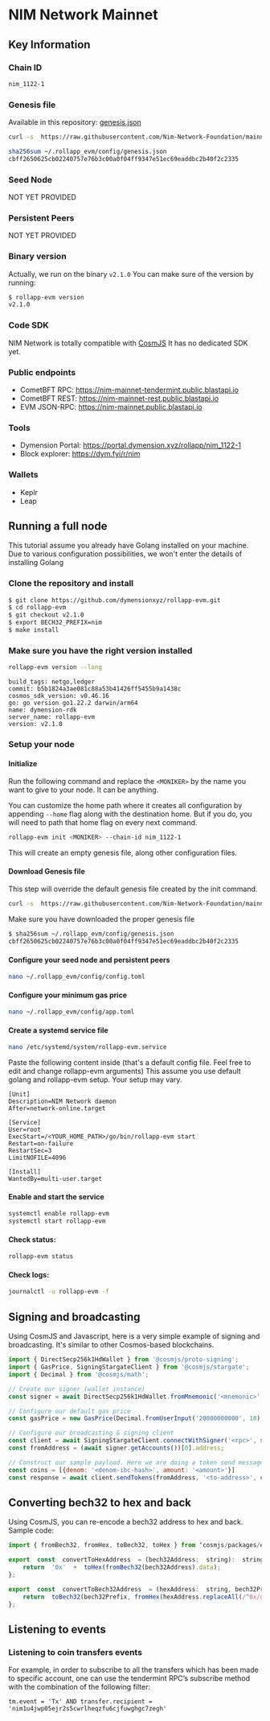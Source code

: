 # NIM Network Mainnet

## Key Information

### Chain ID
```bash
nim_1122-1
```

### Genesis file
Available in this repository: [genesis.json](./genesis.json)
```sh
curl -s  https://raw.githubusercontent.com/Nim-Network-Foundation/mainnet/main/genesis.json > ~/.rollapp_evm/config/genesis.json

sha256sum ~/.rollapp_evm/config/genesis.json
cbff2650625cb02240757e76b3c00a0f04ff9347e51ec69eaddbc2b40f2c2335
```

### Seed Node

NOT YET PROVIDED

### Persistent Peers

NOT YET PROVIDED

### Binary version
Actually, we run on the binary `v2.1.0`
You can make sure of the version by running:

```sh
$ rollapp-evm version
v2.1.0
```

### Code SDK

NIM Network is totally compatible with [CosmJS](https://github.com/cosmos/cosmjs)
It has no dedicated SDK yet.

### Public endpoints
* CometBFT RPC: https://nim-mainnet-tendermint.public.blastapi.io
* CometBFT REST: https://nim-mainnet-rest.public.blastapi.io
* EVM JSON-RPC: https://nim-mainnet.public.blastapi.io

### Tools
* Dymension Portal: https://portal.dymension.xyz/rollapp/nim_1122-1
* Block explorer: https://dym.fyi/r/nim

### Wallets
* Keplr
* Leap

## Running a full node

This tutorial assume you already have Golang installed on your machine. Due to various configuration possibilities, we won't enter the details of installing Golang

### Clone the repository and install
```sh
$ git clone https://github.com/dymensionxyz/rollapp-evm.git
$ cd rollapp-evm
$ git checkout v2.1.0
$ export BECH32_PREFIX=nim
$ make install
```

### Make sure you have the right version installed

```sh
rollapp-evm version --long
```
```
build_tags: netgo,ledger
commit: b5b1824a3ae081c88a53b41426ff5455b9a1438c
cosmos_sdk_version: v0.46.16
go: go version go1.22.2 darwin/arm64
name: dymension-rdk
server_name: rollapp-evm
version: v2.1.0
```

### Setup your node

#### Initialize
Run the following command and replace the `<MONIKER>` by the name you want to give to your node. It can be anything.

You can customize the home path where it creates all configuration by appending `--home` flag along with the destination home. But if you do, you will need to path that home flag on every next command.

```sh
rollapp-evm init <MONIKER> --chain-id nim_1122-1
```

This will create an empty genesis file, along other configuration files.

#### Download Genesis file

This step will override the default genesis file created by the init command.

```sh
curl -s  https://raw.githubusercontent.com/Nim-Network-Foundation/mainnet/main/genesis.json > ~/.rollapp_evm/config/genesis.json
```

Make sure you have downloaded the proper genesis file

```sh
$ sha256sum ~/.rollapp_evm/config/genesis.json
cbff2650625cb02240757e76b3c00a0f04ff9347e51ec69eaddbc2b40f2c2335
```

#### Configure your seed node and persistent peers
```sh
nano ~/.rollapp_evm/config/config.toml
```

#### Configure your minimum gas price
```sh
nano ~/.rollapp_evm/config/app.toml
```

#### Create a systemd service file
```sh
nano /etc/systemd/system/rollapp-evm.service
```

Paste the following content inside (that's a default config file. Feel free to edit and change rollapp-evm arguments)
This assume you use default golang and rollapp-evm setup. Your setup may vary.

```
[Unit]
Description=NIM Network daemon
After=network-online.target

[Service]
User=root
ExecStart=/<YOUR_HOME_PATH>/go/bin/rollapp-evm start
Restart=on-failure
RestartSec=3
LimitNOFILE=4096

[Install]
WantedBy=multi-user.target
```

#### Enable and start the service
```sh
systemctl enable rollapp-evm
systemctl start rollapp-evm
```

#### Check status:

```sh
rollapp-evm status
```

#### Check logs:

```sh
journalctl -u rollapp-evm -f
```

## Signing and broadcasting

Using CosmJS and Javascript, here is a very simple example of signing and broadcasting. 
It's similar to other Cosmos-based blockchains.

```js
import { DirectSecp256k1HdWallet } from '@cosmjs/proto-signing'; 
import { GasPrice, SigningStargateClient } from '@cosmjs/stargate'; 
import { Decimal } from '@cosmjs/math'; 

// Create our signer (wallet instance)
const signer = await DirectSecp256k1HdWallet.fromMnemonic('<mnemonic>', { prefix: 'nim' }); 

// Configure our default gas price
const gasPrice = new GasPrice(Decimal.fromUserInput('20000000000', 18), 'anim',); 

// Configure our broadcasting & signing client
const client = await SigningStargateClient.connectWithSigner('<rpc>', signer, { gasPrice });
const fromAddress = (await signer.getAccounts())[0].address; 

// Construct our sample payload. Here we are doing a token send message
const coins = [{denom: '<denom-ibc-hash>', amount: '<amount>'}] 
const response = await client.sendTokens(fromAddress, '<to-address>', coins, 'auto');
```

## Converting bech32 to hex and back

Using CosmJS, you can re-encode a bech32 address to hex and back. Sample code:

```js
import { fromBech32, fromHex, toBech32, toHex } from ‘cosmjs/packages/encoding’;

export  const  convertToHexAddress  = (bech32Address:  string):  string  => {
	return  '0x'  +  toHex(fromBech32(bech32Address).data);
};

export  const  convertToBech32Address  = (hexAddress:  string, bech32Prefix:  string):  string  => {
	return  toBech32(bech32Prefix, fromHex(hexAddress.replaceAll(/^0x/g, '')));
};
```

## Listening to events

### Listening to coin transfers events

For example, in order to subscribe to all the transfers which has been made to specific account, one can use the tendermint RPC’s subscribe method with the combination of the following filter: 

`tm.event = 'Tx' AND transfer.recipient = 'nim1u4jwp05ejr2s5cwrlheqzfu6cjfuwghgc7zegh'`